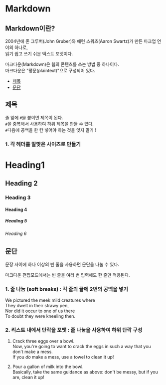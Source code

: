# Markdown

## Markdown이란?

2004년에 존 그루버(John Gruber)와 애런 스워츠(Aaron Swartz)가 만든 마크업 언어의 하나로,  
읽기 쉽고 쓰기 쉬운 텍스트 포맷이다.

마크다운(Markdown)은 웹의 콘텐츠를 쓰는 방법 중 하나이다.  
마크다운은 "평문(plaintext)"으로 구성되어 있다.

* [제목](#제목)
* [문단](#문단)  

## 제목

줄 앞에 `#`을 붙이면 제목이 된다.  
`#`을 중복해서 사용하여 하위 제목을 만들 수 있다.  
`#`다음에 공백을 한 칸 넣어야 하는 것을 잊지 말기 !


### 1. 각 헤더를 알맞은 사이즈로 만들기 

# Heading1
## Heading 2
### Heading 3
#### Heading 4
##### Heading 5
###### Heading 6

## 문단

문장 사이에 하나 이상의 빈 줄을 사용하면 문단을 나눌 수 있다.

마크다운 편집모드에서는 빈 줄을 여러 번 입력해도 한 줄만 적용된다.

### 1. 줄 나눔 (soft breaks) : 각 줄의 끝에 2번의 공백을 넣기
We pictured the meek mild creatures where  
They dwelt in their strawy pen,  
Nor did it occur to one of us there  
To doubt they were kneeling then.

### 2. 리스트 내에서 단락을 포맷 : 줄 나눔을 사용하여 하위 단락 구성

1. Crack three eggs over a bowl.  
Now, you're going to want to crack the eggs in such a way that you don't make a mess.  
If you _do_ make a mess, use a towel to clean it up!

2. Pour a gallon of milk into the bowl.  
Basically, take the same guidance as above: don't be messy, but if you are, clean it up!
